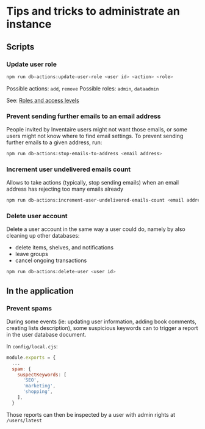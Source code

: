# Tips and tricks to administrate an instance

## Scripts

### Update user role

```sh
npm run db-actions:update-user-role <user id> <action> <role>
```

Possible actions: `add`, `remove`
Possible roles: `admin`, `dataadmin`

See: [Roles and access levels](https://wiki.inventaire.io/wiki/Roles_and_access_levels)

### Prevent sending further emails to an email address

People invited by Inventaire users might not want those emails, or some users might not know where to find email settings. To prevent sending further emails to a given address, run:

```sh
npm run db-actions:stop-emails-to-address <email address>
```

### Increment user undelivered emails count

Allows to take actions (typically, stop sending emails) when an email address has rejecting too many emails already
```sh
npm run db-actions:increment-user-undelivered-emails-count <email address>
```

### Delete user account

Delete a user account in the same way a user could do, namely by also cleaning up other databases:
* delete items, shelves, and notifications
* leave groups
* cancel ongoing transactions

```sh
npm run db-actions:delete-user <user id>
```

## In the application

### Prevent spams

During some events (ie: updating user information, adding book comments, creating lists description), some suspicious keywords can to trigger a report in the user database document.

In `config/local.cjs`:

```js
module.exports = {
  ...
  spam: {
    suspectKeywords: [
      'SEO',
      'marketing',
      'shopping',
    ],
  }
```
Those reports can then be inspected by a user with admin rights at `/users/latest`

